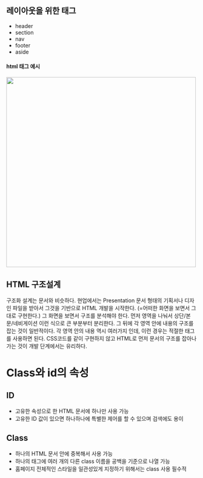 레이아웃을 위한 태그
---

* header
* section
* nav
* footer
* aside

#### html 태그 예시
<img width="500" src="https://cphinf.pstatic.net/mooc/20171231_41/15146999078486r8Pv_JPEG/5086.HTML5PageLayout_2.jpg">


HTML 구조설계
------
구조화 설계는 문서와 비슷하다.
현업에서는 Presentation 문서 형태의 기획서나 디자인 파일을 받아서 그것을 기반으로 HTML 개발을 시작한다.
(=어떠한 화면을 보면서 그대로 구현한다.)
그 화면을 보면서 구조를 분석해야 한다.
먼저 영역을 나눠서 상단/본문/네비게이션 이런 식으로 큰 부분부터 분리한다. 그 뒤에 각 영역 안에 내용의 구조를 잡는 것이 일반적이다.
각 영역 안의 내용 역시 여러가지 인데, 이런 경우는 적절한 태그를 사용하면 된다.
CSS코드를 같이 구현하지 않고 HTML로 먼저 문서의 구조를 잡아나가는 것이 개발 단계에서는 유리하다.



Class와 id의 속성
====

ID
---
* 고유한 속성으로 한 HTML 문서에 하나만 사용 가능
* 고유한 ID 값이 있으면 하나하나에 특별한 제어를 할 수 있으며 검색에도 용이

Class
----
* 하나의 HTML 문서 안에 중복해서 사용 가능
* 하나의 태그에 여러 개의 다른 class 이름을 공백을 기준으로 나열 가능
* 홈페이지 전체적인 스타일을 일관성있게 지정하기 위해서는 class 사용 필수적

